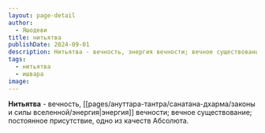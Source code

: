 ```yaml
---
layout: page-detail
author:
  - Яшодеви
title: нитьятва
publishDate: 2024-09-01
description: Нитьятва - вечность, энергия вечности; вечное существование; постоянное присутствие, одно из качеств Абсолюта.
tags:
  - нитьятва
  - ишвара
image:
---
```

**Нитьятва** - вечность, [[pages/ануттара-тантра/санатана-дхарма/законы и силы вселенной/энергия|энергия]] вечности; вечное существование; постоянное присутствие, одно из качеств Абсолюта.

